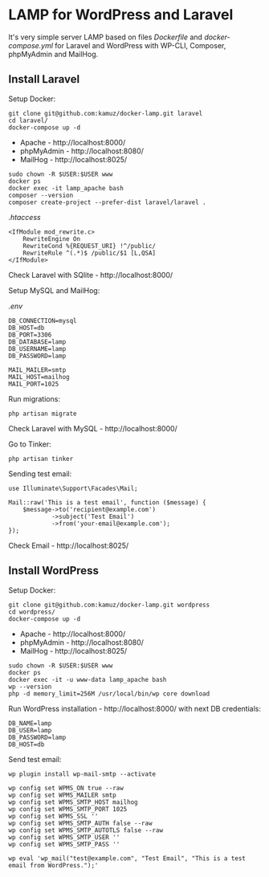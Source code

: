 # LAMP for WordPress and Laravel

It's very simple server LAMP based on files *Dockerfile* and *docker-compose.yml* for Laravel and WordPress with WP-CLI, Composer, phpMyAdmin and MailHog.

## Install Laravel

Setup Docker:

```
git clone git@github.com:kamuz/docker-lamp.git laravel
cd laravel/
docker-compose up -d
```

- Apache - http://localhost:8000/
- phpMyAdmin - http://localhost:8080/
- MailHog - http://localhost:8025/

```
sudo chown -R $USER:$USER www
docker ps
docker exec -it lamp_apache bash
composer --version
composer create-project --prefer-dist laravel/laravel .
```

*.htaccess*

```
<IfModule mod_rewrite.c>
    RewriteEngine On
    RewriteCond %{REQUEST_URI} !^/public/
    RewriteRule ^(.*)$ /public/$1 [L,QSA]
</IfModule>
```

Check Laravel with SQlite - http://localhost:8000/

Setup MySQL and MailHog:

*.env*

```
DB_CONNECTION=mysql
DB_HOST=db
DB_PORT=3306
DB_DATABASE=lamp
DB_USERNAME=lamp
DB_PASSWORD=lamp

MAIL_MAILER=smtp
MAIL_HOST=mailhog
MAIL_PORT=1025
```

Run migrations:

```
php artisan migrate
```

Check Laravel with MySQL - http://localhost:8000/

Go to Tinker:

```
php artisan tinker
```

Sending test email:

```
use Illuminate\Support\Facades\Mail;

Mail::raw('This is a test email', function ($message) {
    $message->to('recipient@example.com')
            ->subject('Test Email')
            ->from('your-email@example.com');
});
```

Check Email - http://localhost:8025/

## Install WordPress

Setup Docker:

```
git clone git@github.com:kamuz/docker-lamp.git wordpress
cd wordpress/
docker-compose up -d
```

- Apache - http://localhost:8000/
- phpMyAdmin - http://localhost:8080/
- MailHog - http://localhost:8025/

```
sudo chown -R $USER:$USER www
docker ps
docker exec -it -u www-data lamp_apache bash
wp --version
php -d memory_limit=256M /usr/local/bin/wp core download
```

Run WordPress installation - http://localhost:8000/ with next DB credentials:

```
DB_NAME=lamp
DB_USER=lamp
DB_PASSWORD=lamp
DB_HOST=db
```

Send test email:

```
wp plugin install wp-mail-smtp --activate

wp config set WPMS_ON true --raw
wp config set WPMS_MAILER smtp
wp config set WPMS_SMTP_HOST mailhog
wp config set WPMS_SMTP_PORT 1025
wp config set WPMS_SSL ''
wp config set WPMS_SMTP_AUTH false --raw
wp config set WPMS_SMTP_AUTOTLS false --raw
wp config set WPMS_SMTP_USER ''
wp config set WPMS_SMTP_PASS ''

wp eval 'wp_mail("test@example.com", "Test Email", "This is a test email from WordPress.");'
```

